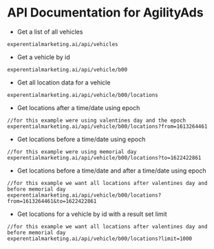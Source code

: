 # API Documentation for AgilityAds
- Get a list of all vehicles
```
experentialmarketing.ai/api/vehicles
```
- Get a vehicle by id
```
experentialmarketing.ai/api/vehicle/b00
```
- Get all location data for a vehicle
```
experentialmarketing.ai/api/vehicle/b00/locations
```
- Get locations after a time/date using epoch
```
//for this example were using valentines day and the epoch
experentialmarketing.ai/api/vehicle/b00/locations?from=1613264461
```
- Get locations before a time/date using epoch
```
//for this example were using memorial day
experentialmarketing.ai/api/vehicle/b00/locations?to=1622422861
```
- Get locations before a time/date and after a time/date using epoch
```
//for this example we want all locations after valentines day and before memorial day
experentialmarketing.ai/api/vehicle/b00/locations?from=1613264461&to=1622422861
```
- Get locations for a vehicle by id with a result set limit
```
//for this example we want all locations after valentines day and before memorial day
experentialmarketing.ai/api/vehicle/b00/locations?limit=1000
```
